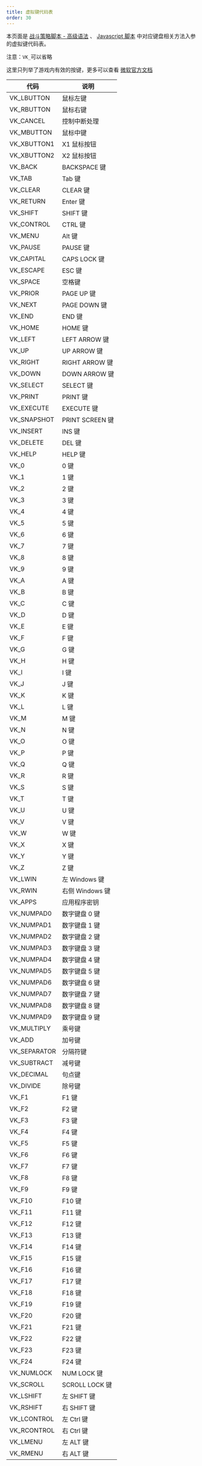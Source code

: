 ```yaml
---
title: 虚拟键代码表
order: 30
---
```


本页面是 [战斗策略脚本 - 高级语法](/feats/domain.html) 、 [Javascript 脚本](/autos/jsscript.html) 中对应键盘相关方法入参的虚拟键代码表。

注意：`VK_`可以省略

这里只列举了游戏内有效的按键，更多可以查看 [微软官方文档](https://learn.microsoft.com/zh-cn/windows/win32/inputdev/virtual-key-codes)


| 代码 | 说明 |
| ---- | ---- |
| VK_LBUTTON | 鼠标左键 |
| VK_RBUTTON | 鼠标右键 |
| VK_CANCEL | 控制中断处理 |
| VK_MBUTTON | 鼠标中键 |
| VK_XBUTTON1 | X1 鼠标按钮 |
| VK_XBUTTON2 | X2 鼠标按钮 |
| VK_BACK | BACKSPACE 键 |
| VK_TAB | Tab 键 |
| VK_CLEAR | CLEAR 键 |
| VK_RETURN | Enter 键 |
| VK_SHIFT | SHIFT 键 |
| VK_CONTROL | CTRL 键 |
| VK_MENU | Alt 键 |
| VK_PAUSE | PAUSE 键 |
| VK_CAPITAL | CAPS LOCK 键 |
| VK_ESCAPE | ESC 键 |
| VK_SPACE | 空格键 |
| VK_PRIOR | PAGE UP 键 |
| VK_NEXT | PAGE DOWN 键 |
| VK_END | END 键 |
| VK_HOME | HOME 键 |
| VK_LEFT | LEFT ARROW 键 |
| VK_UP | UP ARROW 键 |
| VK_RIGHT | RIGHT ARROW 键 |
| VK_DOWN | DOWN ARROW 键 |
| VK_SELECT | SELECT 键 |
| VK_PRINT | PRINT 键 |
| VK_EXECUTE | EXECUTE 键 |
| VK_SNAPSHOT | PRINT SCREEN 键 |
| VK_INSERT | INS 键 |
| VK_DELETE | DEL 键 |
| VK_HELP | HELP 键 |
| VK_0 | 0 键 |
| VK_1 | 1 键 |
| VK_2 | 2 键 |
| VK_3 | 3 键 |
| VK_4 | 4 键 |
| VK_5 | 5 键 |
| VK_6 | 6 键 |
| VK_7 | 7 键 |
| VK_8 | 8 键 |
| VK_9 | 9 键 |
| VK_A | A 键 |
| VK_B | B 键 |
| VK_C | C 键 |
| VK_D | D 键 |
| VK_E | E 键 |
| VK_F | F 键 |
| VK_G | G 键 |
| VK_H | H 键 |
| VK_I | I 键 |
| VK_J | J 键 |
| VK_K | K 键 |
| VK_L | L 键 |
| VK_M | M 键 |
| VK_N | N 键 |
| VK_O | O 键 |
| VK_P | P 键 |
| VK_Q | Q 键 |
| VK_R | R 键 |
| VK_S | S 键 |
| VK_T | T 键 |
| VK_U | U 键 |
| VK_V | V 键 |
| VK_W | W 键 |
| VK_X | X 键 |
| VK_Y | Y 键 |
| VK_Z | Z 键 |
| VK_LWIN | 左 Windows 键 |
| VK_RWIN | 右侧 Windows 键 |
| VK_APPS | 应用程序密钥 |
| VK_NUMPAD0 | 数字键盘 0 键 |
| VK_NUMPAD1 | 数字键盘 1 键 |
| VK_NUMPAD2 | 数字键盘 2 键 |
| VK_NUMPAD3 | 数字键盘 3 键 |
| VK_NUMPAD4 | 数字键盘 4 键 |
| VK_NUMPAD5 | 数字键盘 5 键 |
| VK_NUMPAD6 | 数字键盘 6 键 |
| VK_NUMPAD7 | 数字键盘 7 键 |
| VK_NUMPAD8 | 数字键盘 8 键 |
| VK_NUMPAD9 | 数字键盘 9 键 |
| VK_MULTIPLY | 乘号键 |
| VK_ADD | 加号键 |
| VK_SEPARATOR | 分隔符键 |
| VK_SUBTRACT | 减号键 |
| VK_DECIMAL | 句点键 |
| VK_DIVIDE | 除号键 |
| VK_F1 | F1 键 |
| VK_F2 | F2 键 |
| VK_F3 | F3 键 |
| VK_F4 | F4 键 |
| VK_F5 | F5 键 |
| VK_F6 | F6 键 |
| VK_F7 | F7 键 |
| VK_F8 | F8 键 |
| VK_F9 | F9 键 |
| VK_F10 | F10 键 |
| VK_F11 | F11 键 |
| VK_F12 | F12 键 |
| VK_F13 | F13 键 |
| VK_F14 | F14 键 |
| VK_F15 | F15 键 |
| VK_F16 | F16 键 |
| VK_F17 | F17 键 |
| VK_F18 | F18 键 |
| VK_F19 | F19 键 |
| VK_F20 | F20 键 |
| VK_F21 | F21 键 |
| VK_F22 | F22 键 |
| VK_F23 | F23 键 |
| VK_F24 | F24 键 |
| VK_NUMLOCK | NUM LOCK 键 |
| VK_SCROLL | SCROLL LOCK 键 |
| VK_LSHIFT | 左 SHIFT 键 |
| VK_RSHIFT | 右 SHIFT 键 |
| VK_LCONTROL | 左 Ctrl 键 |
| VK_RCONTROL | 右 Ctrl 键 |
| VK_LMENU | 左 ALT 键 |
| VK_RMENU | 右 ALT 键 |
